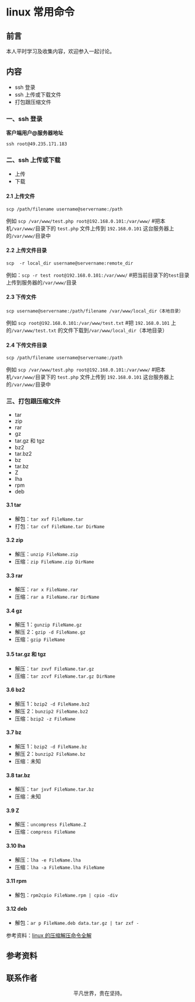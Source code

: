 # linux 常用命令

## 前言

本人平时学习及收集内容，欢迎参入一起讨论。

## 内容

- ssh 登录
- ssh 上传或下载文件
- 打包跟压缩文件

### 一、ssh 登录

**客户端用户@服务器地址**

```
ssh root@49.235.171.183
```

### 二、ssh 上传或下载

- 上传
- 下载

#### 2.1 上传文件

```
scp /path/filename username@servername:/path
```

例如 `scp /var/www/test.php root@192.168.0.101:/var/www/` #把本机`/var/www/`目录下的 `test.php` 文件上传到 `192.168.0.101` 这台服务器上的`/var/www/`目录中

#### 2.2 上传文件目录

```
scp  -r local_dir username@servername:remote_dir
```

例如：`scp -r test root@192.168.0.101:/var/www/` #把当前目录下的`test`目录上传到服务器的`/var/www/`目录

#### 2.3 下传文件

```
scp username@servername:/path/filename /var/www/local_dir（本地目录）
```

例如 `scp root@192.168.0.101:/var/www/test.txt` #把 `192.168.0.101` 上的`/var/www/test.txt` 的文件下载到`/var/www/local_dir`（本地目录）

#### 2.4 下传文件目录

```
scp /path/filename username@servername:/path
```

例如 `scp /var/www/test.php root@192.168.0.101:/var/www/` #把本机`/var/www/`目录下的 `test.php` 文件上传到 `192.168.0.101` 这台服务器上的`/var/www/`目录中

### 三、打包跟压缩文件

- tar
- zip
- rar
- gz
- tar.gz 和 tgz
- bz2
- tar.bz2
- bz
- tar.bz
- Z
- lha
- rpm
- deb

#### 3.1 tar

- 解包：`tar xvf FileName.tar`
- 打包：`tar cvf FileName.tar DirName`

#### 3.2 zip

- 解压：`unzip FileName.zip`
- 压缩：`zip FileName.zip DirName`

#### 3.3 rar

- 解压：`rar x FileName.rar`
- 压缩：`rar a FileName.rar DirName`

#### 3.4 gz

- 解压 1：`gunzip FileName.gz`
- 解压 2：`gzip -d FileName.gz`
- 压缩：`gzip FileName`

#### 3.5 tar.gz 和 tgz

- 解压：`tar zxvf FileName.tar.gz`
- 压缩：`tar zcvf FileName.tar.gz DirName`

#### 3.6 bz2

- 解压 1：`bzip2 -d FileName.bz2`
- 解压 2：`bunzip2 FileName.bz2`
- 压缩：`bzip2 -z FileName`

#### 3.7 bz

- 解压 1：`bzip2 -d FileName.bz`
- 解压 2：`bunzip2 FileName.bz`
- 压缩：未知

#### 3.8 tar.bz

- 解压：`tar jxvf FileName.tar.bz`
- 压缩：未知

#### 3.9 Z

- 解压：`uncompress FileName.Z`
- 压缩：`compress FileName`

#### 3.10 lha

- 解压：`lha -e FileName.lha`
- 压缩：`lha -a FileName.lha FileName`

#### 3.11 rpm

- 解包：`rpm2cpio FileName.rpm | cpio -div`

#### 3.12 deb

- 解包：`ar p FileName.deb data.tar.gz | tar zxf -`

参考资料：[linux 的压缩解压命令全解](https://www.cnblogs.com/lanqingzhou/p/8058571.html)

## 参考资料

## 联系作者

<div align="center">
    <p>
        平凡世界，贵在坚持。
    </p>
    <img :src="$withBase('/about/contact.png')" />
</div>
